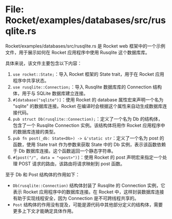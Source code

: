 # File: Rocket/examples/databases/src/rusqlite.rs

Rocket/examples/databases/src/rusqlite.rs 是 Rocket web 框架中的一个示例文件，用于展示如何在 Rocket 应用程序中使用 Rusqlite 这个数据库库。

具体来说，该文件主要包含以下内容：

1. `use rocket::State;`：导入 Rocket 框架的 State trait，用于在 Rocket 应用程序中共享状态。
2. `use rusqlite::Connection;`：导入 Rusqlite 数据库库的 Connection 结构体，用于与 SQLite 数据库建立连接。
3. `#[database("sqlite")]`：使用 Rocket 的 database 属性宏来声明一个名为 "sqlite" 的数据库连接。Rocket 在编译时会根据这个属性来自动生成数据库连接代码。
4. `pub struct Db(rusqlite::Connection);`：定义了一个名为 Db 的结构体，包含了一个 Rusqlite Connection 实例。该结构体将用作 Rocket 应用程序中的数据库连接的类型。
5. `pub fn post(_db: State<Db>) -> &'static str`：定义了一个名为 post 的函数，使用 State trait 作为参数来获取 State 中的 Db 实例，表示该函数依赖于 Db 数据库连接。这个函数返回一个静态字符串。
6. `#[post("/", data = "<post>")]`：使用 Rocket 的 post 声明宏来指定一个处理 POST 请求的路由，该路由将请求映射到 post 函数。

至于 Db 和 Post 结构体的作用如下：

- `Db(rusqlite::Connection)` 结构体封装了 Rusqlite 的 Connection 实例，它表示 Rocket 应用程序中的数据库连接。在 Rocket 中，这样封装数据库连接有助于实现线程安全，因为 Connection 是不可跨线程共享的。
- `Post` 结构体的作用没有提及，可能是源代码中其他部分定义的结构体，需要更多上下文才能确定具体作用。

